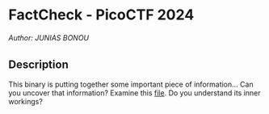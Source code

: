 # FactCheck - PicoCTF 2024

###### Author: JUNIAS BONOU

## Description

This binary is putting together some important piece of information...
Can you uncover that information? Examine this [file](https://artifacts.picoctf.net/c_titan/188/bin).
Do you understand its inner workings?
